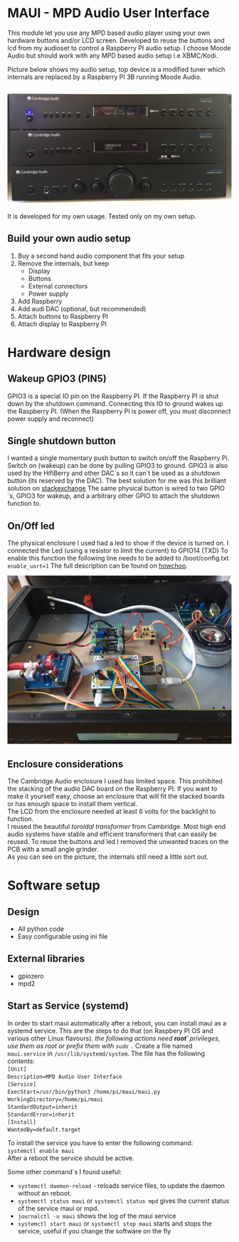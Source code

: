 # MAUI - MPD Audio User Interface
This module let you use any MPD based audio player using your own hardware buttons and/or LCD screen. Developed to reuse the buttons and lcd from my audioset to control a Raspberry PI audio setup. I choose Moode Audio but should work with any MPD based audio setup i.e XBMC/Kodi.

Picture below shows my audio setup, top device is a modified tuner which internals are replaced by a Raspberry PI 3B running Moode Audio.

![cambridge audio setup](pics/frontview.jpeg)

It is developed for my own usage. Tested only on my own setup.

## Build your own audio setup
1. Buy a second hand audio component that fits your setup
1. Remove the internals, but keep
	* Display
	* Buttons
	* External connectors
	* Power supply
1. Add Raspberry
1. Add audi DAC (optional, but recommended)
1. Attach buttons to Raspberry PI
1. Attach display to Raspberry PI

# Hardware design

## Wakeup GPIO3 (PIN5)
GPIO3 is a special IO pin on the Raspberry PI. If the Raspberry PI is shut down by the shutdown command. Connecting this IO to ground wakes up the Raspberry PI. (When the Raspberry PI is power off, you must disconnect power supply and reconnect)

## Single shutdown button
I wanted a single momentary push button to switch on/off the Raspberry Pi. Switch on (wakeup) can be done by pulling GPIO3 to ground. 
GPIO3 is also used by the HifiBerry and other DAC´s so it can´t be used as a shutdown button (its reserved by the DAC).
The best solution for me was this brilliant solution on [stackexchange](https://raspberrypi.stackexchange.com/questions/47832/shutdown-button-for-raspberry-pi-with-hifiberry-amp-hat)
The same physical button is wired to two GPIO´s, GPIO3 for wakeup, and a arbitrary other GPIO to attach the shutdown function to.

## On/Off led
The physical enclosure I used had a led to show if the device is turned on. I connected the Led (using a resistor to limit the current) to GPIO14 (TXD)
To enable this function the following line needs to be added to /boot/config.txt
`enable_uart=1`
The full description can be found on [howchoo](https://howchoo.com/g/ytzjyzy4m2e/build-a-simple-raspberry-pi-led-power-status-indicator).

![cambridge audio setup](pics/open.jpeg)

## Enclosure considerations
The Cambridge Audio enclosure I used has limited space. This prohibited the stacking of the audio DAC board on the Raspberry PI. If you want to make it yourself easy, choose an enclosure that will fit the stacked boards or has enough space to install them vertical.<br>
The LCD from the enclosure needed at least 6 volts for the backlight to function.<br>
I reused the beautiful *toroidal transformer* from Cambridge. Most high end audio systems have stable and efficient transformers that can easily be reused.
To reuse the buttons and led I removed the unwanted traces on the PCB with a small angle grinder.<br>
As you can see on the picture, the internals still need a little sort out.

# Software setup

## Design
* All python code
* Easy configurable using ini file

## External libraries
* gpiozero
* mpd2

## Start as Service (systemd)
In order to start maui automatically after a reboot, you can install maui as a systemd service. This are the steps to do that (on Raspbery PI OS and various other Linux flavours).
*the following actions need **root´** privileges, use them as root or prefix them with `sudo `.*
Create a file named `maui.service` in `/usr/lib/systemd/system`. The file has the following contents:<br>
`[Unit]`<br>
`Description=MPD Audio User Interface`<br>
`[Service]`<br>
`ExecStart=/usr/bin/python3 /home/pi/maui/maui.py`<br>
`WorkingDirectory=/home/pi/maui`<br>
`StandardOutput=inherit`<br>
`StandardError=inherit`<br>
`[Install]`<br>
`WantedBy=default.target`<br>

To install the service you have to enter the following command:<br>
`systemctl enable maui`<br>
After a reboot the service should be active.

Some other command´s I found useful:
* `systemctl daemon-reload` - reloads service files, to update the daemon without an reboot.
* `systemctl status maui` or `systemctl status mpd` gives the current status of the service maui or mpd.
* `journalctl -u maui` shows the log of the maui service
* `systemctl start maui` or `systemctl stop maui` starts and stops the service, useful if you change the software on the fly


